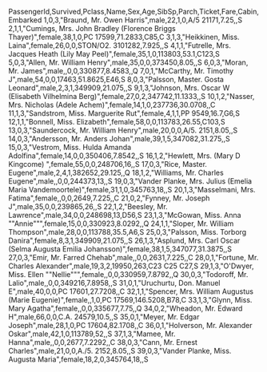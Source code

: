 PassengerId,Survived,Pclass,Name,Sex,Age,SibSp,Parch,Ticket,Fare,Cabin,Embarked
1,0,3,"Braund, Mr. Owen Harris",male,22,1,0,A/5 21171,7.25,,S
2,1,1,"Cumings, Mrs. John Bradley (Florence Briggs Thayer)",female,38,1,0,PC 17599,71.2833,C85,C
3,1,3,"Heikkinen, Miss. Laina",female,26,0,0,STON/O2. 3101282,7.925,,S
4,1,1,"Futrelle, Mrs. Jacques Heath (Lily May Peel)",female,35,1,0,113803,53.1,C123,S
5,0,3,"Allen, Mr. William Henry",male,35,0,0,373450,8.05,,S
6,0,3,"Moran, Mr. James",male,,0,0,330877,8.4583,,Q
7,0,1,"McCarthy, Mr. Timothy J",male,54,0,0,17463,51.8625,E46,S
8,0,3,"Palsson, Master. Gosta Leonard",male,2,3,1,349909,21.075,,S
9,1,3,"Johnson, Mrs. Oscar W (Elisabeth Vilhelmina Berg)",female,27,0,2,347742,11.1333,,S
10,1,2,"Nasser, Mrs. Nicholas (Adele Achem)",female,14,1,0,237736,30.0708,,C
11,1,3,"Sandstrom, Miss. Marguerite Rut",female,4,1,1,PP 9549,16.7,G6,S
12,1,1,"Bonnell, Miss. Elizabeth",female,58,0,0,113783,26.55,C103,S
13,0,3,"Saundercock, Mr. William Henry",male,20,0,0,A/5. 2151,8.05,,S
14,0,3,"Andersson, Mr. Anders Johan",male,39,1,5,347082,31.275,,S
15,0,3,"Vestrom, Miss. Hulda Amanda Adolfina",female,14,0,0,350406,7.8542,,S
16,1,2,"Hewlett, Mrs. (Mary D Kingcome) ",female,55,0,0,248706,16,,S
17,0,3,"Rice, Master. Eugene",male,2,4,1,382652,29.125,,Q
18,1,2,"Williams, Mr. Charles Eugene",male,,0,0,244373,13,,S
19,0,3,"Vander Planke, Mrs. Julius (Emelia Maria Vandemoortele)",female,31,1,0,345763,18,,S
20,1,3,"Masselmani, Mrs. Fatima",female,,0,0,2649,7.225,,C
21,0,2,"Fynney, Mr. Joseph J",male,35,0,0,239865,26,,S
22,1,2,"Beesley, Mr. Lawrence",male,34,0,0,248698,13,D56,S
23,1,3,"McGowan, Miss. Anna ""Annie""",female,15,0,0,330923,8.0292,,Q
24,1,1,"Sloper, Mr. William Thompson",male,28,0,0,113788,35.5,A6,S
25,0,3,"Palsson, Miss. Torborg Danira",female,8,3,1,349909,21.075,,S
26,1,3,"Asplund, Mrs. Carl Oscar (Selma Augusta Emilia Johansson)",female,38,1,5,347077,31.3875,,S
27,0,3,"Emir, Mr. Farred Chehab",male,,0,0,2631,7.225,,C
28,0,1,"Fortune, Mr. Charles Alexander",male,19,3,2,19950,263,C23 C25 C27,S
29,1,3,"O'Dwyer, Miss. Ellen ""Nellie""",female,,0,0,330959,7.8792,,Q
30,0,3,"Todoroff, Mr. Lalio",male,,0,0,349216,7.8958,,S
31,0,1,"Uruchurtu, Don. Manuel E",male,40,0,0,PC 17601,27.7208,,C
32,1,1,"Spencer, Mrs. William Augustus (Marie Eugenie)",female,,1,0,PC 17569,146.5208,B78,C
33,1,3,"Glynn, Miss. Mary Agatha",female,,0,0,335677,7.75,,Q
34,0,2,"Wheadon, Mr. Edward H",male,66,0,0,C.A. 24579,10.5,,S
35,0,1,"Meyer, Mr. Edgar Joseph",male,28,1,0,PC 17604,82.1708,,C
36,0,1,"Holverson, Mr. Alexander Oskar",male,42,1,0,113789,52,,S
37,1,3,"Mamee, Mr. Hanna",male,,0,0,2677,7.2292,,C
38,0,3,"Cann, Mr. Ernest Charles",male,21,0,0,A./5. 2152,8.05,,S
39,0,3,"Vander Planke, Miss. Augusta Maria",female,18,2,0,345764,18,,S
